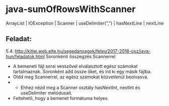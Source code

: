 # java-sumOfRowsWithScanner
ArrayList | IOException | Scanner | useDelimiter(",") | hasNextLine | nextLine 

## Feladat:
5.4: http://kitlei.web.elte.hu/segedanyagok/felev/2017-2018-osz/java-hun/feladatok.html
Soronkénti összegzés Scannerrel
* A bemeneti fájl sorai vesszővel elválasztott egész számokat tartalmaznak. Soronként add össze őket, és írd ki egy másik fájlba.
* Oldd meg Scannerrel, az egész számokat közvetlenül beolvasva.
* * Ehhez nézd meg a Scanner osztály hasNextInt, nextInt és useDelimiter metódusait.
* Feltehető, hogy a bemenet formátuma helyes.
